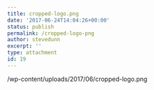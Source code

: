 ```yaml
---
title: cropped-logo.png
date: '2017-06-24T14:04:26+00:00'
status: publish
permalink: /cropped-logo-png
author: stevedunn
excerpt: ''
type: attachment
id: 19
---
```

/wp-content/uploads/2017/06/cropped-logo.png